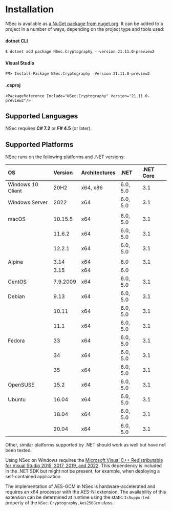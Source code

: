 # Installation

NSec is available as
[a NuGet package from nuget.org](https://www.nuget.org/packages/NSec.Cryptography/21.11.0-preview2).
It can be added to a project in a number of ways, depending on the project type
and tools used:


#### dotnet CLI

    $ dotnet add package NSec.Cryptography --version 21.11.0-preview2

#### Visual Studio

    PM> Install-Package NSec.Cryptography -Version 21.11.0-preview2

#### .csproj

    <PackageReference Include="NSec.Cryptography" Version="21.11.0-preview2"/>


## Supported Languages

NSec requires **C# 7.2** or **F# 4.5** (or later).


## Supported Platforms

NSec runs on the following platforms and .NET versions:

| OS                   | Version  | Architectures | .NET          | .NET Core   |
|:-------------------- |:-------- |:------------- |:--------------|:------------|
| Windows 10 Client    | 20H2     | x64, x86      | 6.0, 5.0      | 3.1         |
| Windows Server       | 2022     | x64           | 6.0, 5.0      | 3.1         |
|                      |          |               |               |             |
| macOS                | 10.15.5  | x64           | 6.0, 5.0      | 3.1         |
|                      | 11.6.2   | x64           | 6.0, 5.0      | 3.1         |
|                      | 12.2.1   | x64           | 6.0, 5.0      | 3.1         |
|                      |          |               |               |             |
| Alpine               | 3.14     | x64           | 6.0           | 3.1         |
|                      | 3.15     | x64           | 6.0           |             |
| CentOS               | 7.9.2009 | x64           | 6.0, 5.0      | 3.1         |
| Debian               | 9.13     | x64           | 6.0, 5.0      | 3.1         |
|                      | 10.11    | x64           | 6.0, 5.0      | 3.1         |
|                      | 11.1     | x64           | 6.0, 5.0      | 3.1         |
| Fedora               | 33       | x64           | 6.0, 5.0      | 3.1         |
|                      | 34       | x64           | 6.0, 5.0      | 3.1         |
|                      | 35       | x64           | 6.0, 5.0      | 3.1         |
| OpenSUSE             | 15.2     | x64           | 6.0, 5.0      | 3.1         |
| Ubuntu               | 16.04    | x64           | 6.0, 5.0      | 3.1         |
|                      | 18.04    | x64           | 6.0, 5.0      | 3.1         |
|                      | 20.04    | x64           | 6.0, 5.0      | 3.1         |

Other, similar platforms supported by .NET should work as well but have not been tested.

Using NSec on Windows requires the
[Microsoft Visual C++ Redistributable for Visual Studio 2015, 2017, 2019, and 2022](https://support.microsoft.com/en-us/help/2977003/the-latest-supported-visual-c-downloads).
This dependency is included in the .NET SDK but might
not be present, for example, when deploying a self-contained application.

The implementation of AES-GCM in NSec is hardware-accelerated and requires an
x64 processor with the AES-NI extension. The availability of this extension can
be determined at runtime using the static `IsSupported` property of the
`NSec.Cryptography.Aes256Gcm` class.
